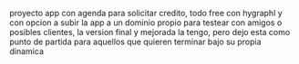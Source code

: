proyecto app con agenda para solicitar credito, todo free con hygraphl y con opcion a subir la app a un dominio propio para testear con amigos o posibles clientes, 
la version final y mejorada la tengo, pero dejo esta como punto de partida para aquellos que quieren terminar bajo su propia dinamica
